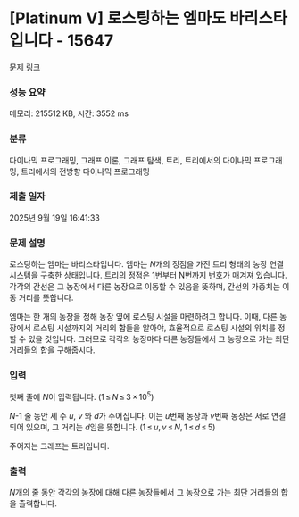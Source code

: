 # [Platinum V] 로스팅하는 엠마도 바리스타입니다 - 15647 

[문제 링크](https://www.acmicpc.net/problem/15647) 

### 성능 요약

메모리: 215512 KB, 시간: 3552 ms

### 분류

다이나믹 프로그래밍, 그래프 이론, 그래프 탐색, 트리, 트리에서의 다이나믹 프로그래밍, 트리에서의 전방향 다이나믹 프로그래밍

### 제출 일자

2025년 9월 19일 16:41:33

### 문제 설명

<p>로스팅하는 엠마는 바리스타입니다. 엠마는 <em>N</em>개의 정점을 가진 트리 형태의 농장 연결 시스템을 구축한 상태입니다. 트리의 정점은 1번부터 N번까지 번호가 매겨져 있습니다. 각각의 간선은 그 농장에서 다른 농장으로 이동할 수 있음을 뜻하며, 간선의 가중치는 이동 거리를 뜻합니다.</p>

<p>엠마는 한 개의 농장을 정해 농장 옆에 로스팅 시설을 마련하려고 합니다. 이때, 다른 농장에서 로스팅 시설까지의 거리의 합들을 알아야, 효율적으로 로스팅 시설의 위치를 정할 수 있을 것입니다. 그러므로 각각의 농장마다 다른 농장들에서 그 농장으로 가는 최단 거리들의 합을 구해줍시다.</p>

### 입력 

 <p>첫째 줄에 <em>N</em>이 입력됩니다. (1 ≤ <em>N</em> ≤ 3 × 10<sup>5</sup>)</p>

<p><em>N</em>-1 줄 동안 세 수 <em>u</em>, <em>v</em> 와 <em>d</em>가 주어집니다. 이는 <em>u</em>번째 농장과 <em>v</em>번째 농장은 서로 연결되어 있으며, 그 거리는 <em>d</em>임을 뜻합니다. (1 ≤ <em>u</em>, <em>v</em> ≤ <em>N</em>, 1 ≤ <em>d</em> ≤ 5)</p>

<p>주어지는 그래프는 트리입니다.</p>

### 출력 

 <p><em>N</em>개의 줄 동안 각각의 농장에 대해 다른 농장들에서 그 농장으로 가는 최단 거리들의 합을 출력합니다.</p>

